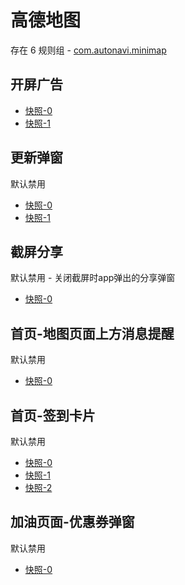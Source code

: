 # 高德地图

存在 6 规则组 - [com.autonavi.minimap](/src/apps/com.autonavi.minimap.ts)

## 开屏广告

- [快照-0](https://i.gkd.li/import/12667556)
- [快照-1](https://i.gkd.li/import/12750045)

## 更新弹窗

默认禁用

- [快照-0](https://i.gkd.li/import/13379094)
- [快照-1](https://i.gkd.li/import/13379426)

## 截屏分享

默认禁用 - 关闭截屏时app弹出的分享弹窗

- [快照-0](https://i.gkd.li/import/13473388)

## 首页-地图页面上方消息提醒

默认禁用

- [快照-0](https://i.gkd.li/import/12642830)

## 首页-签到卡片

默认禁用

- [快照-0](https://i.gkd.li/import/12642842)
- [快照-1](https://i.gkd.li/import/12642845)
- [快照-2](https://i.gkd.li/import/12818770)

## 加油页面-优惠券弹窗

默认禁用

- [快照-0](https://i.gkd.li/import/12642857)
